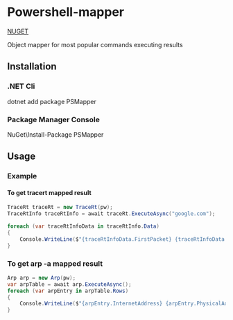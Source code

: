 # Powershell-mapper
[NUGET](https://www.nuget.org/packages/PSMapper)


Object mapper for most popular commands executing results

## Installation
### .NET Cli
dotnet add package PSMapper
### Package Manager Console
NuGet\Install-Package PSMapper
## Usage
### Example

#### To get tracert mapped result
```csharp
TraceRt traceRt = new TraceRt(pw);
TraceRtInfo traceRtInfo = await traceRt.ExecuteAsync("google.com");

foreach (var traceRtInfoData in traceRtInfo.Data)
{
    Console.WriteLine($"{traceRtInfoData.FirstPacket} {traceRtInfoData.SecondPacket} {traceRtInfoData.ThirdPacket} {traceRtInfoData.Destination}");
}
```

### To get arp -a mapped result
```csharp
Arp arp = new Arp(pw);
var arpTable = await arp.ExecuteAsync();
foreach (var arpEntry in arpTable.Rows)
{
    Console.WriteLine($"{arpEntry.InternetAddress} {arpEntry.PhysicalAddress}");
}
```
